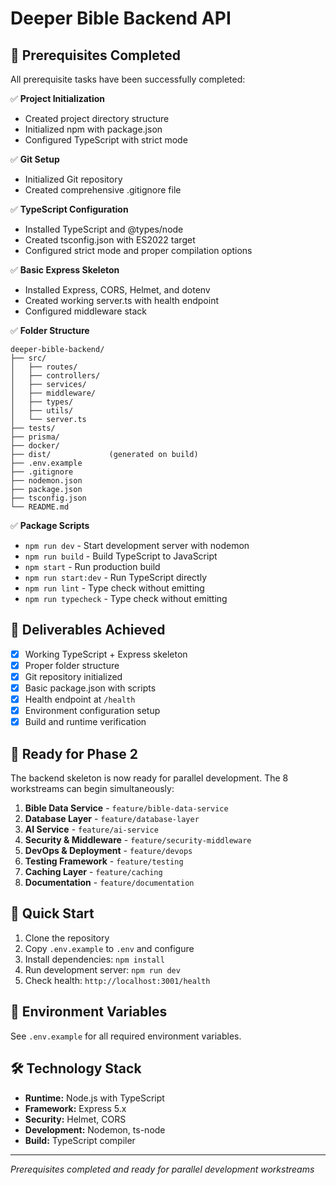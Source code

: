 # Deeper Bible Backend API

## 🚀 Prerequisites Completed

All prerequisite tasks have been successfully completed:

✅ **Project Initialization**
- Created project directory structure
- Initialized npm with package.json
- Configured TypeScript with strict mode

✅ **Git Setup**
- Initialized Git repository
- Created comprehensive .gitignore file

✅ **TypeScript Configuration**
- Installed TypeScript and @types/node
- Created tsconfig.json with ES2022 target
- Configured strict mode and proper compilation options

✅ **Basic Express Skeleton**
- Installed Express, CORS, Helmet, and dotenv
- Created working server.ts with health endpoint
- Configured middleware stack

✅ **Folder Structure**
```
deeper-bible-backend/
├── src/
│   ├── routes/
│   ├── controllers/
│   ├── services/
│   ├── middleware/
│   ├── types/
│   ├── utils/
│   └── server.ts
├── tests/
├── prisma/
├── docker/
├── dist/             (generated on build)
├── .env.example
├── .gitignore
├── nodemon.json
├── package.json
├── tsconfig.json
└── README.md
```

✅ **Package Scripts**
- `npm run dev` - Start development server with nodemon
- `npm run build` - Build TypeScript to JavaScript
- `npm start` - Run production build
- `npm run start:dev` - Run TypeScript directly
- `npm run lint` - Type check without emitting
- `npm run typecheck` - Type check without emitting

## 🎯 Deliverables Achieved

- [x] Working TypeScript + Express skeleton
- [x] Proper folder structure
- [x] Git repository initialized
- [x] Basic package.json with scripts
- [x] Health endpoint at `/health`
- [x] Environment configuration setup
- [x] Build and runtime verification

## 🚦 Ready for Phase 2

The backend skeleton is now ready for parallel development. The 8 workstreams can begin simultaneously:

1. **Bible Data Service** - `feature/bible-data-service`
2. **Database Layer** - `feature/database-layer`
3. **AI Service** - `feature/ai-service`
4. **Security & Middleware** - `feature/security-middleware`
5. **DevOps & Deployment** - `feature/devops`
6. **Testing Framework** - `feature/testing`
7. **Caching Layer** - `feature/caching`
8. **Documentation** - `feature/documentation`

## 🔧 Quick Start

1. Clone the repository
2. Copy `.env.example` to `.env` and configure
3. Install dependencies: `npm install`
4. Run development server: `npm run dev`
5. Check health: `http://localhost:3001/health`

## 📝 Environment Variables

See `.env.example` for all required environment variables.

## 🛠️ Technology Stack

- **Runtime:** Node.js with TypeScript
- **Framework:** Express 5.x
- **Security:** Helmet, CORS
- **Development:** Nodemon, ts-node
- **Build:** TypeScript compiler

---

*Prerequisites completed and ready for parallel development workstreams*